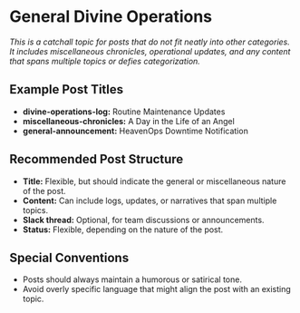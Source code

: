 # General Divine Operations

*This is a catchall topic for posts that do not fit neatly into other categories. It includes miscellaneous chronicles, operational updates, and any content that spans multiple topics or defies categorization.*

## Example Post Titles
- **divine-operations-log:** Routine Maintenance Updates
- **miscellaneous-chronicles:** A Day in the Life of an Angel
- **general-announcement:** HeavenOps Downtime Notification

## Recommended Post Structure
- **Title:** Flexible, but should indicate the general or miscellaneous nature of the post.
- **Content:** Can include logs, updates, or narratives that span multiple topics.
- **Slack thread:** Optional, for team discussions or announcements.
- **Status:** Flexible, depending on the nature of the post.

## Special Conventions
- Posts should always maintain a humorous or satirical tone.
- Avoid overly specific language that might align the post with an existing topic.
